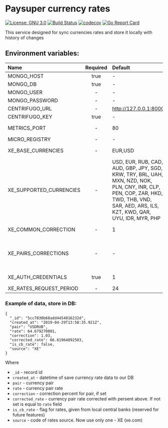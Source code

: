 # Paysuper currency rates
[![License: GNU 3.0](https://img.shields.io/badge/License-GNU3.0-green.svg)](https://opensource.org/licenses/GNU3.0)
[![Build Status](https://travis-ci.org/paysuper/paysuper-currencies-rates.svg?branch=master)](https://travis-ci.org/paysuper/paysuper-currencies-rates) 
[![codecov](https://codecov.io/gh/paysuper/paysuper-currencies-rates/branch/master/graph/badge.svg)](https://codecov.io/gh/paysuper/paysuper-currencies-rates)
[![Go Report Card](https://goreportcard.com/badge/github.com/paysuper/paysuper-currencies-rates)](https://goreportcard.com/report/github.com/paysuper/paysuper-currencies-rates)

This service designed for sync currencies rates and store it locally with history of changes

## Environment variables:

| Name                                 | Required | Default                  | Description                                                                         |
|:-------------------------------------|:--------:|:-------------------------|:------------------------------------------------------------------------------------|
| MONGO_HOST                           | true     | -                        | MongoDb host address                                                                |
| MONGO_DB                             | true     | -                        | MongoDb database name                                                               |
| MONGO_USER                           | -        | -                        | MongoDb user                                                                        |
| MONGO_PASSWORD                       | -        | -                        | MongoDb password                                                                    |
| CENTRIFUGO_URL                       | -        | http://127.0.0.1:8000    | Centrifugo url                                                                      |
| CENTRIFUGO_KEY                       | true     | -                        | Centrifugo secret key                                                               |
| METRICS_PORT                         | -        | 80                       | Port for metrics and health check                                                   |
| MICRO_REGISTRY                       | -        | -                        | Microservices registry                                                              |
| XE_BASE_CURRENCIES                   | -        | EUR,USD                  | Base currencies to get rates from/to on xe.com                                      |  
| XE_SUPPORTED_CURRENCIES              | -        | USD, EUR, RUB, CAD, AUD, GBP, JPY, SGD, KRW, TRY, BRL, UAH, MXN, NZD, NOK, PLN, CNY, INR, CLP, PEN, COP, ZAR, HKD, TWD, THB, VND, SAR, AED, ARS, ILS, KZT, KWD, QAR, UYU, IDR, MYR, PHP | Currencies to get rates to/from base currencies on xe.com |
| XE_COMMON_CORRECTION                 | -        | 1                        | Common rate correction for all currency pairs, in %                                 |  
| XE_PAIRS_CORRECTIONS                 | -        | -                        | Individual rate correction for currency pair, in %, example for USD-to-RUB rate + 3% and RUB-to-USD - 3%: "USDRUB:1.03,RUBUSD:0.97" |
| XE_AUTH_CREDENTIALS                  | true     | 1                        | Auth credentials for Xe.com api                                                     |
| XE_RATES_REQUEST_PERIOD              | -        | 24                       | Rate request period (in hours)                                                      |

### Example of data, store in DB:

```
{
  "_id": "5cc7030b68add4454016232d",
  "created_at": "2019-04-29T13:58:35.921Z",
  "pair": "USDRUB",
  "rate": 64.679270801,
  "correction": 1.03,
  "corrected_rate": 66.61964892503,
  "is_cb_rate": false,
  "source": "XE"
}
```
Where
* `_id` - record id
* `created_at` - datetime of save currency rate data to our DB
* `pair` - currency pair
* `rate` - currency pair rate
* `correction` - correction percent for pair, if set
* `corrected_rate` - currency pair rate corrected with persent above. If not set is equal to `rate` field
* `is_cb_rate` - flag for rates, given from local central banks (reserved for future features)
* `source` - code of rates source. Now use only one - XE (xe.com)
